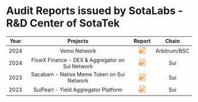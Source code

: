 # Audit Reports issued by SotaLabs - R&D Center of SotaTek

| Year |                  Projects                  |                                                    Report                                                     |     Chain     |
| :--: | :----------------------------------------: | :-----------------------------------------------------------------------------------------------------------: | :-----------: |
| 2024 | Vemo Network | <a href="./reports/vemo/Vemo-Network-Smart-Contract-Security-Assessment.pdf"><img width="20" src="./img/pdf.png" /></a> |      Arbitrum/BSC      |
| 2024 | FlowX Finance - DEX & Aggregator on Sui Network | <a href="./reports/flowx/FlowX-Finance-Smart-Contract-Security-Assessment.pdf"><img width="20" src="./img/pdf.png" /></a> |      Sui      |
| 2023 | Sacabam - Native Meme Token on Sui Network | <a href="./reports/sacabam/Sacabam-Smart-Contract-Security-Assessment.pdf"><img width="20" src="./img/pdf.png" /></a> |      Sui      |
| 2023 | SuiPearl - Yield Aggregator Platform | <a href="./reports/suipearl/Suipearl-Security-Assessment.pdf"><img width="20" src="./img/pdf.png" /></a> |      Sui      |
